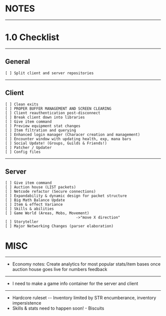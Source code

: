 # NOTES
---
# 1.0 Checklist
---
## General
```
[ ] Split client and server repositories
```
---
## Client
```
[ ] Clean exits
[ ] PROPER BUFFER MANAGEMENT AND SCREEN CLEARING
[ ] Client reauthentication post-disconnect
[ ] Break client down into libraries
[ ] Give item command
[ ] Preview equipment stat changes
[ ] Item filtration and querying
[ ] Enhanced login manager (Characer creation and management)
[ ] Encounter window with updating health, exp, mana bars
[ ] Social Update! (Groups, Guilds & Friends!)
[ ] Patcher / Updater
[ ] Config files
```
---
## Server
```
[ ] Give item command
[ ] Auction house (LIST packets)
[ ] Netcode refactor (Secure connections)
[ ] Expandability & dynamic design for packet structure
[ ] Big Math Balance Update
[ ] Item & effect Variance
[ ] Skills & abilities
[ ] Game World (Areas, Mobs, Movement)
								->"move X direction"
[ ] Storyteller
[ ] Major Networking Changes (parser elaboration)
```
# MISC
---
- Economy notes: Create analytics for most popular stats/item bases once auction house goes live for numbers feedback
---
- I need to make a game info container for the server and client
---
- Hardcore ruleset -- Inventory limited by STR encumberance, inventory impersistence
- Skills & stats need to happen soon! - Biscuits

